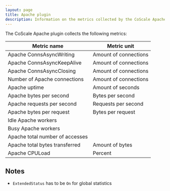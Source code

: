 ```yaml
---
layout: page
title: Apache plugin
description: Information on the metrics collected by the CoScale Apache plugin.
---
```


The CoScale Apache plugin collects the following metrics:

|           Metric name            |       Metric unit       |
|----------------------------------|-------------------------|
| Apache ConnsAsyncWriting         |  Amount of connections  |
| Apache ConnsAsyncKeepAlive       |  Amount of connections  |
| Apache ConnsAsyncClosing         |  Amount of connections  |
| Number of Apache connections     |  Amount of connections  |
| Apache uptime                    |  Amount of seconds      |
| Apache bytes per second          |  Bytes per second       |
| Apache requests per second       |  Requests per second    |
| Apache bytes per request         |  Bytes per request      |
| Idle Apache workers              |                         |
| Busy Apache workers              |                         |
| Apache total number of accesses  |                         |
| Apache total bytes transferred   |  Amount of bytes        |
| Apache CPULoad                   |  Percent                |

## Notes

* `ExtendedStatus` has to be `On` for global statistics
